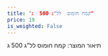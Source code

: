 ```yaml
---
title: "קמח חומוס  לל"ג 500  ג"
price: 19
is_weighted: False
---
```


תיאור המוצר: קמח חומוס  לל"ג 500  ג
